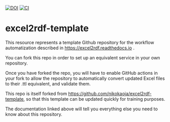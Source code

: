[![DOI](https://zenodo.org/badge/311036851.svg)](https://zenodo.org/badge/latestdoi/311036851) [![CI](https://github.com/fair-data-collective/excel2rdf-template/workflows/excel2rdf/badge.svg)](https://github.com/fair-data-collective/excel2rdf-template/actions?query=workflow%3Aexcel2rdf)

# excel2rdf-template

This resource represents a template Github repository for the workflow automatization described in https://excel2rdf.readthedocs.io .

You can fork this repo in order to set up an equivalent service in your own repository.

Once you have forked the repo, you will have to enable GitHub actions in your fork to allow 
the repository to automatically convert updated Excel files to their .ttl equivalent, and validate them.

This repo is itself forked from https://github.com/nikokaoja/excel2rdf-template, so that this template can be updated quickly for training purposes.

The documentation linked above will tell you everything else you need to know about this repository.
